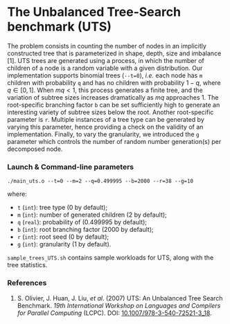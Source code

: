 # The Unbalanced Tree-Search benchmark (UTS)

The problem consists in counting the number of nodes in an implicitly constructed tree that is parameterized in shape, depth, size and imbalance [1]. UTS trees are generated using a process, in which the number of children of a node is a random variable with a given distribution.
Our implementation supports binomial trees (`--t=0`), *i.e.* each node has `m` children with probability `q` and has no children with probability $1-q$, where $q\in [0,1]$. When $mq < 1$, this process generates a finite tree, and the variation of subtree sizes increases dramatically as $mq$ approaches $1$. The root-specific branching factor `b` can be set sufficiently high to generate an interesting variety of subtree sizes below the root.
Another root-specific parameter is `r`. Multiple instances of a tree type can be generated by varying this parameter, hence providing a check on the validity of an implementation. Finally, to vary the granularity, we introduced the `g` parameter which controls the number of random number generation(s) per decomposed node.

### Launch & Command-line parameters

```
./main_uts.o --t=0 --m=2 --q=0.499995 --b=2000 --r=38 --g=10
```
where:
- `t` (`int`): tree type ($0$ by default);
- `m` (`int`): number of generated children ($2$ by default);
- `q` (`real`): probability of ($0.499995$ by default);
- `b` (`int`): root branching factor ($2000$ by default);
- `r` (`int`): root seed ($0$ by default);
- `g` (`int`): granularity ($1$ by default).

`sample_trees_UTS.sh` contains sample workloads for UTS, along with the tree statistics.

### References

1. S. Olivier, J. Huan, J. Liu, *et al*. (2007) UTS: An Unbalanced Tree Search Benchmark. *19th International Workshop on Languages and Compilers for Parallel Computing* (LCPC). DOI: [10.1007/978-3-540-72521-3\_18](https://doi.org/10.1007/978-3-540-72521-3_18).
